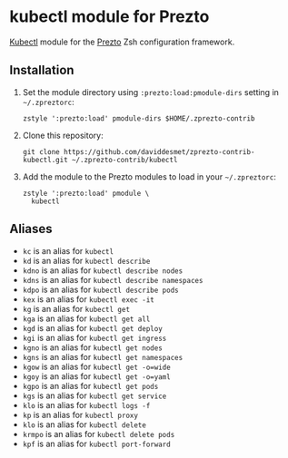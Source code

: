 # kubectl module for Prezto

[Kubectl](https://github.com/kubernetes/kubectl) module for the [Prezto](https://github.com/sorin-ionescu/prezto) Zsh configuration framework.

## Installation

1. Set the module directory using `:prezto:load:pmodule-dirs` setting in `~/.zpreztorc`:
    ```
    zstyle ':prezto:load' pmodule-dirs $HOME/.zprezto-contrib
    ```

2. Clone this repository:
    ```
    git clone https://github.com/daviddesmet/zprezto-contrib-kubectl.git ~/.zprezto-contrib/kubectl
    ```

3. Add the module to the Prezto modules to load in your `~/.zpreztorc`:
    ```
    zstyle ':prezto:load' pmodule \
      kubectl
    ```

## Aliases

- `kc` is an alias for `kubectl`
- `kd` is an alias for `kubectl describe`
- `kdno` is an alias for `kubectl describe nodes`
- `kdns` is an alias for `kubectl describe namespaces`
- `kdpo` is an alias for `kubectl describe pods`
- `kex` is an alias for `kubectl exec -it`
- `kg` is an alias for `kubectl get`
- `kga` is an alias for `kubectl get all`
- `kgd` is an alias for `kubectl get deploy`
- `kgi` is an alias for `kubectl get ingress`
- `kgno` is an alias for `kubectl get nodes`
- `kgns` is an alias for `kubectl get namespaces`
- `kgow` is an alias for `kubectl get -o=wide`
- `kgoy` is an alias for `kubectl get -o=yaml`
- `kgpo` is an alias for `kubectl get pods`
- `kgs` is an alias for `kubectl get service`
- `klo` is an alias for `kubectl logs -f`
- `kp` is an alias for `kubectl proxy`
- `klo` is an alias for `kubectl delete`
- `krmpo` is an alias for `kubectl delete pods`
- `kpf` is an alias for `kubectl port-forward`
